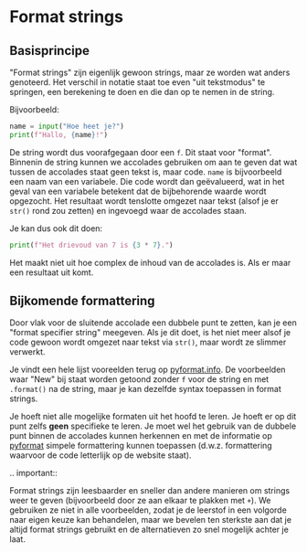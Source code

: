 # Format strings

## Basisprincipe
"Format strings" zijn eigenlijk gewoon strings, maar ze worden wat anders genoteerd. Het verschil in notatie staat toe even "uit tekstmodus" te springen, een berekening te doen en die dan op te nemen in de string.

Bijvoorbeeld:

```python
name = input("Hoe heet je?")
print(f"Hallo, {name}!")
```

De string wordt dus voorafgegaan door een `f`. Dit staat voor "format". Binnenin de string kunnen we accolades gebruiken om aan te geven dat wat tussen de accolades staat geen tekst is, maar code. `name` is bijvoorbeeld een naam van een variabele. Die code wordt dan geëvalueerd, wat in het geval van een variabele betekent dat de bijbehorende waarde wordt opgezocht. Het resultaat wordt tenslotte omgezet naar tekst (alsof je er `str()` rond zou zetten) en ingevoegd waar de accolades staan.

Je kan dus ook dit doen:

```python
print(f"Het drievoud van 7 is {3 * 7}.")
```

Het maakt niet uit hoe complex de inhoud van de accolades is. Als er maar een resultaat uit komt.

## Bijkomende formattering
Door vlak voor de sluitende accolade een dubbele punt te zetten, kan je een "format specifier string" meegeven. Als je dit doet, is het niet meer alsof je code gewoon wordt omgezet naar tekst via `str()`, maar wordt ze slimmer verwerkt.

Je vindt een hele lijst vooreelden terug op [pyformat.info](https://pyformat.info/). De voorbeelden waar "New" bij staat worden getoond zonder `f` voor de string en met `.format()` na de string, maar je kan dezelfde syntax toepassen in format strings.

Je hoeft niet alle mogelijke formaten uit het hoofd te leren. Je hoeft er op dit punt zelfs **geen** specifieke te leren. Je moet wel het gebruik van de dubbele punt binnen de accolades kunnen herkennen en met de informatie op [pyformat](https://pyformat.info/) simpele formattering kunnen toepassen (d.w.z. formattering waarvoor de code letterlijk op de website staat).

.. important::

   Format strings zijn leesbaarder en sneller dan andere manieren om strings weer te geven (bijvoorbeeld door ze aan elkaar te plakken met `+`). We gebruiken ze niet in alle voorbeelden, zodat je de leerstof in een volgorde naar eigen keuze kan behandelen, maar we bevelen ten sterkste aan dat je altijd format strings gebruikt en de alternatieven zo snel mogelijk achter je laat.
